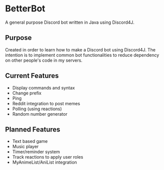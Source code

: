 # BetterBot
A general purpose Discord bot written in Java using Discord4J.
## Purpose
Created in order to learn how to make a Discord bot using Discord4J. The intention is to implement common bot functionalities to reduce dependency on other people's code in my servers.
## Current Features
* Display commands and syntax
* Change prefix
* Ping
* Reddit integration to post memes
* Polling (using reactions)
* Random number generator
## Planned Features
* Text based game
* Music player
* Timer/reminder system
* Track reactions to apply user roles
* MyAnimeList/AniList integration

